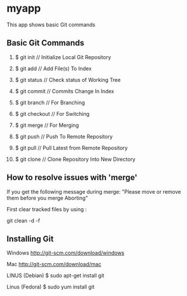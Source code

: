 # myapp
This app shows basic Git commands



Basic Git Commands
-------------------------------

1. $ git init             // Initialize Local Git Repository

2. $ git add<file>       // Add File(s) To Index

3. $ git status         // Check status of Working Tree

4. $ git commit        // Commits Change In Index

5. $ git branch       // For  Branching

6. $ git checkout    // For Switching

7. $ git merge      // For Merging

8. $ git push      // Push To Remote Repository

9. $ git pull     // Pull Latest from Remote Repository

10. $ git clone  // Clone Repository Into New Directory



How to resolve issues with 'merge'
----------------------------------------
If you get the following message during merge:
"Please move or remove them before you merge
Aborting"

First clear tracked files by using :

git clean -d -f





Installing Git
----------------
Windows
http://git-scm.com/download/windows

Mac
http://git-scm.com/download/mac

LINUS (Debian)
$ sudo apt-get install git

Linus (Fedora)
$ sudo yum install git
